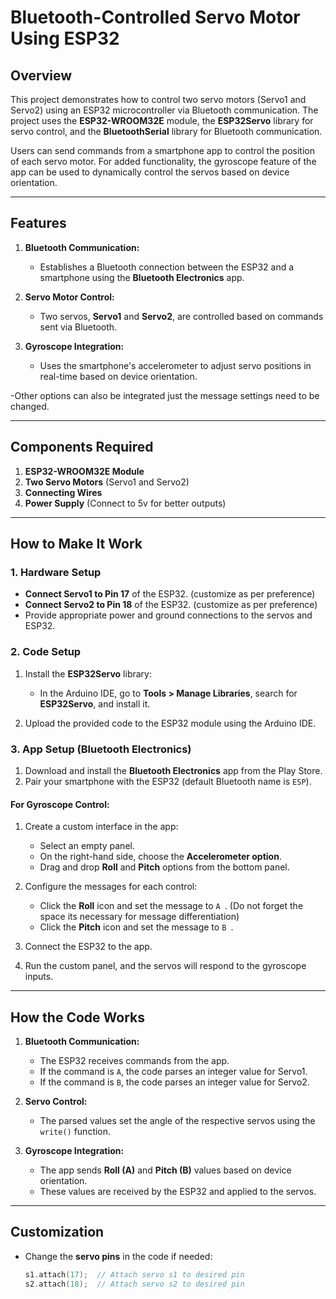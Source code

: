 # Bluetooth-Controlled Servo Motor Using ESP32  

## Overview  
This project demonstrates how to control two servo motors (Servo1 and Servo2) using an ESP32 microcontroller via Bluetooth communication. 
The project uses the **ESP32-WROOM32E** module, the **ESP32Servo** library for servo control, and the **BluetoothSerial** library for Bluetooth communication.  

Users can send commands from a smartphone app to control the position of each servo motor.
For added functionality, the gyroscope feature of the app can be used to dynamically control the servos based on device orientation.  

---

## Features  
1. **Bluetooth Communication:**  
   - Establishes a Bluetooth connection between the ESP32 and a smartphone using the **Bluetooth Electronics** app.  

2. **Servo Motor Control:**  
   - Two servos, **Servo1** and **Servo2**, are controlled based on commands sent via Bluetooth.  

3. **Gyroscope Integration:**  
   - Uses the smartphone's accelerometer to adjust servo positions in real-time based on device orientation.

-Other options can also be integrated just the message settings need to be changed.

---

## Components Required  
1. **ESP32-WROOM32E Module**  
2. **Two Servo Motors** (Servo1 and Servo2)  
3. **Connecting Wires**  
4. **Power Supply**  (Connect to 5v for better outputs)

---

## How to Make It Work  

### 1. **Hardware Setup**  
- **Connect Servo1 to Pin 17** of the ESP32. (customize as per preference)
- **Connect Servo2 to Pin 18** of the ESP32. (customize as per preference)
- Provide appropriate power and ground connections to the servos and ESP32. 

### 2. **Code Setup**  
1. Install the **ESP32Servo** library:  
   - In the Arduino IDE, go to **Tools > Manage Libraries**, search for **ESP32Servo**, and install it.  

2. Upload the provided code to the ESP32 module using the Arduino IDE.  

### 3. **App Setup (Bluetooth Electronics)**  
1. Download and install the **Bluetooth Electronics** app from the Play Store.  
2. Pair your smartphone with the ESP32 (default Bluetooth name is `ESP`).  

#### **For Gyroscope Control:**  
1. Create a custom interface in the app:  
   - Select an empty panel.  
   - On the right-hand side, choose the **Accelerometer option**.  
   - Drag and drop **Roll** and **Pitch** options from the bottom panel.  

2. Configure the messages for each control:  
   - Click the **Roll** icon and set the message to `A `. (Do not forget the space its necessary for message differentiation)
   - Click the **Pitch** icon and set the message to `B `.  

3. Connect the ESP32 to the app.  
4. Run the custom panel, and the servos will respond to the gyroscope inputs.  

---

## How the Code Works  
1. **Bluetooth Communication:**  
   - The ESP32 receives commands from the app.  
   - If the command is `A`, the code parses an integer value for Servo1.  
   - If the command is `B`, the code parses an integer value for Servo2.  

2. **Servo Control:**  
   - The parsed values set the angle of the respective servos using the `write()` function.  

3. **Gyroscope Integration:**  
   - The app sends **Roll (A)** and **Pitch (B)** values based on device orientation.  
   - These values are received by the ESP32 and applied to the servos.  

---

## Customization  
- Change the **servo pins** in the code if needed:  
  ```cpp
  s1.attach(17);  // Attach servo s1 to desired pin
  s2.attach(18);  // Attach servo s2 to desired pin
